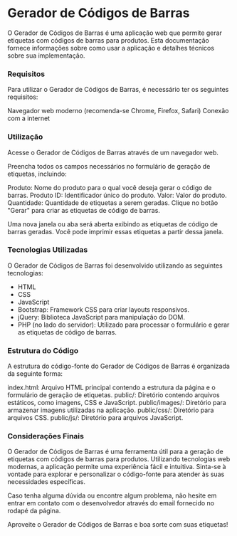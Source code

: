 # Gerador de Códigos de Barras
O Gerador de Códigos de Barras é uma aplicação web que permite gerar etiquetas com códigos de barras para produtos. Esta documentação fornece informações sobre como usar a aplicação e detalhes técnicos sobre sua implementação.

### Requisitos
Para utilizar o Gerador de Códigos de Barras, é necessário ter os seguintes requisitos:

Navegador web moderno (recomenda-se Chrome, Firefox, Safari)
Conexão com a internet

### Utilização
Acesse o Gerador de Códigos de Barras através de um navegador web.

Preencha todos os campos necessários no formulário de geração de etiquetas, incluindo:

Produto: Nome do produto para o qual você deseja gerar o código de barras.
Produto ID: Identificador único do produto.
Valor: Valor do produto.
Quantidade: Quantidade de etiquetas a serem geradas.
Clique no botão "Gerar" para criar as etiquetas de código de barras.

Uma nova janela ou aba será aberta exibindo as etiquetas de código de barras geradas. Você pode imprimir essas etiquetas a partir dessa janela.

### Tecnologias Utilizadas
O Gerador de Códigos de Barras foi desenvolvido utilizando as seguintes tecnologias:

* HTML
* CSS
* JavaScript
* Bootstrap: Framework CSS para criar layouts responsivos.
* jQuery: Biblioteca JavaScript para manipulação do DOM.
* PHP (no lado do servidor): Utilizado para processar o formulário e gerar as etiquetas de código de barras.

### Estrutura do Código
A estrutura do código-fonte do Gerador de Códigos de Barras é organizada da seguinte forma:

index.html: Arquivo HTML principal contendo a estrutura da página e o formulário de geração de etiquetas.
public/: Diretório contendo arquivos estáticos, como imagens, CSS e JavaScript.
public/images/: Diretório para armazenar imagens utilizadas na aplicação.
public/css/: Diretório para arquivos CSS.
public/js/: Diretório para arquivos JavaScript.

### Considerações Finais
O Gerador de Códigos de Barras é uma ferramenta útil para a geração de etiquetas com códigos de barras para produtos. Utilizando tecnologias web modernas, a aplicação permite uma experiência fácil e intuitiva. Sinta-se à vontade para explorar e personalizar o código-fonte para atender às suas necessidades específicas.

Caso tenha alguma dúvida ou encontre algum problema, não hesite em entrar em contato com o desenvolvedor através do email fornecido no rodapé da página.

Aproveite o Gerador de Códigos de Barras e boa sorte com suas etiquetas!
